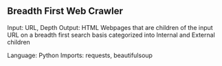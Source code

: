 ## Breadth First Web Crawler

Input: URL, Depth 
Output: HTML Webpages that are children of the input URL on a breadth first search basis categorized into Internal and External children

Language: Python
Imports: requests, beautifulsoup


